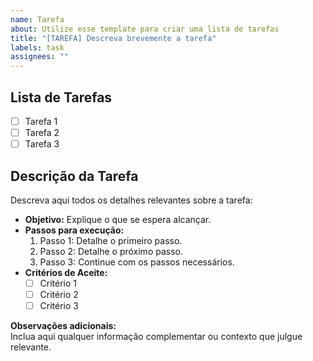 ```yaml
---
name: Tarefa
about: Utilize esse template para criar uma lista de tarefas
title: "[TAREFA] Descreva brevemente a tarefa"
labels: task
assignees: ""
---
```


## Lista de Tarefas

- [ ] Tarefa 1
- [ ] Tarefa 2
- [ ] Tarefa 3

## Descrição da Tarefa

Descreva aqui todos os detalhes relevantes sobre a tarefa:
- **Objetivo:** Explique o que se espera alcançar.
- **Passos para execução:** 
  1. Passo 1: Detalhe o primeiro passo.
  2. Passo 2: Detalhe o próximo passo.
  3. Passo 3: Continue com os passos necessários.
- **Critérios de Aceite:** 
  - [ ] Critério 1
  - [ ] Critério 2
  - [ ] Critério 3

**Observações adicionais:**  
Inclua aqui qualquer informação complementar ou contexto que julgue relevante.


